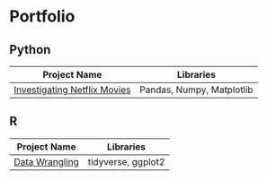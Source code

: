 # Portfolio

## Python
| Project Name | Libraries|
| ------------ | -----|
| <a href="https://colab.research.google.com/drive/11oJkRxy2G2aANTwtMcsUsrH_IXTL6jKz?usp=sharing">Investigating Netflix Movies </a> | Pandas, Numpy, Matplotlib |

## R
| Project Name | Libraries|
| ------------ | -----|
| <a href="https://www.notion.so/Data-Wrangling-f44590d994294dc1936cf62e399b3a6f">Data Wrangling </a> | tidyverse, ggplot2 |
